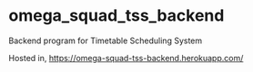 # omega_squad_tss_backend
Backend program for Timetable Scheduling System

Hosted in,
https://omega-squad-tss-backend.herokuapp.com/
